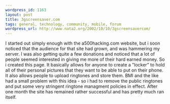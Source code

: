 ```yaml
--- 
wordpress_id: 1163
layout: post
title: 3gscreensaver.com
tags: general, technology, community, mobile, forum
wordpress_url: http://www.nata2.org/2002/10/10/3gscreensavercom/
---
```

I started out simply enough with the a500hacking.com website, but i soon noticed that the audience for that site had grown, and was hammering my server. I was also getting quite a few donations and noticed that a lot of people seemed interested in giving me more of their hard earned money. So i created this page. It basically allows for anyone to create a "locker" to hold all of their personal pictures that they want to be able to put on their phone. It also allows people to upload ringtones and store them. BMI and the like had a small problem with this idea - so i had to remove the public ringtones and put some very stringent ringtone managment policies in effect. After one month the site has remained rather successful and has pretty much ran itself.
